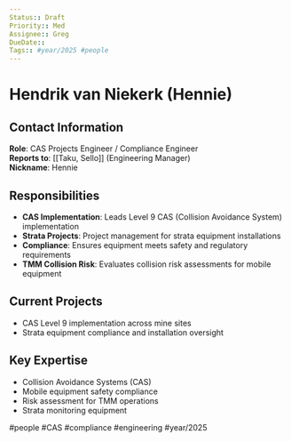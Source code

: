 ```yaml
---
Status:: Draft
Priority:: Med
Assignee:: Greg
DueDate:: 
Tags:: #year/2025 #people
---
```


# Hendrik van Niekerk (Hennie)

## Contact Information
**Role**: CAS Projects Engineer / Compliance Engineer  
**Reports to**: [[Taku, Sello]] (Engineering Manager)  
**Nickname**: Hennie

## Responsibilities
- **CAS Implementation**: Leads Level 9 CAS (Collision Avoidance System) implementation
- **Strata Projects**: Project management for strata equipment installations
- **Compliance**: Ensures equipment meets safety and regulatory requirements
- **TMM Collision Risk**: Evaluates collision risk assessments for mobile equipment

## Current Projects
- CAS Level 9 implementation across mine sites
- Strata equipment compliance and installation oversight

## Key Expertise
- Collision Avoidance Systems (CAS)
- Mobile equipment safety compliance
- Risk assessment for TMM operations
- Strata monitoring equipment

#people #CAS #compliance #engineering #year/2025